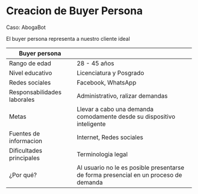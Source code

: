 # Creacion de Buyer Persona

Caso: AbogaBot

El buyer persona representa a nuestro cliente ideal

**Buyer persona** | |
 ------------ | ------------- 
Rango de edad | 28 - 45 años
Nivel educativo | Licenciatura y Posgrado
Redes sociales | Facebook, WhatsApp
Responsabilidades laborales | Administrativo, ralizar demandas
Metas | Llevar a cabo una demanda comodamente desde su dispositivo inteligente
Fuentes de informacion | Internet, Redes sociales
Dificultades principales | Terminologia legal
¿Por qué? | Al usuario no le es posible presentarse de forma presencial en un proceso de demanda
